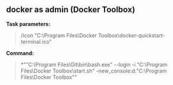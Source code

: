 ## docker as admin (Docker Toolbox)

**Task parameters:**
> /icon "C:\Program Files\Docker Toolbox\docker-quickstart-terminal.ico"

**Command:**
> *""C:\Program Files\Git\bin\bash.exe" --login -i "C:\Program Files\Docker Toolbox\start.sh" -new_console:d:"C:\Program Files\Docker Toolbox""